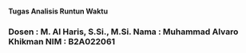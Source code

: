 <h4><b>Tugas Analisis Runtun Waktu</b></h4>

<h3><b></b>Dosen : M. Al Haris, S.Si., M.Si.
Nama  : Muhammad Alvaro Khikman
NIM   : B2A022061
